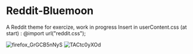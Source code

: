 # Reddit-Bluemoon
A Reddit theme for exercize, work in progress
Insert in userContent.css (at start) :
@import url("reddit.css");

![firefox_GrGCB5nNyS](https://user-images.githubusercontent.com/40931468/175131452-232fd3db-35c6-431e-85db-ac1f539e7e6a.png)
![TACtc0yXOd](https://user-images.githubusercontent.com/40931468/175131891-6a11b974-dff0-45d1-9a20-0a51d3417367.png)
